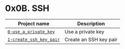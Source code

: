 # 0x0B. SSH

| Project name | Description |
| ------------ | ----------- |
| [`0-use_a_private_key`](0-use_a_private_key) |  Use a private key |
| [`1-create_ssh_key_pair`](1-create_ssh_key_pair) | Create an SSH key pair |
